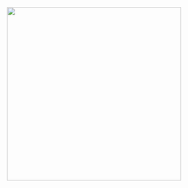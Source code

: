 

<!--
**dake277/dake277** is a ✨ _special_ ✨ repository because its `README.md` (this file) appears on your GitHub profile.

Here are some ideas to get you started:

- 🔭 I’m currently working on ...
- 🌱 I’m currently learning ...
- 👯 I’m looking to collaborate on ...
- 🤔 I’m looking for help with ...
- 💬 Ask me about ...
- 📫 How to reach me: ...
- 😄 Pronouns: ...
- ⚡ Fun fact: ...
-->
<div style="display: flex; justify-content: center; width: 100%;">
  <img src="https://media.giphy.com/media/SWoSkN6DxTszqIKEqv/giphy.gif" height="400"/>
</div>
 


